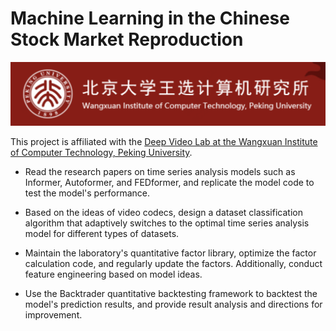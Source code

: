 # Machine Learning in the Chinese Stock Market Reproduction

![Image text](banner/wangxuan_institute_of_computer_technology.png)

This project is affiliated with the [Deep Video Lab at the Wangxuan Institute of Computer Technology, Peking University](https://deepvideolab.top/en/).

- Read the research papers on time series analysis models such as Informer, Autoformer, and FEDformer, and replicate the model code to test the model's performance.

- Based on the ideas of video codecs, design a dataset classification algorithm that adaptively switches to the optimal time series analysis model for different types of datasets.

- Maintain the laboratory's quantitative factor library, optimize the factor calculation code, and regularly update the factors. Additionally, conduct feature engineering based on model ideas.

- Use the Backtrader quantitative backtesting framework to backtest the model's prediction results, and provide result analysis and directions for improvement.
